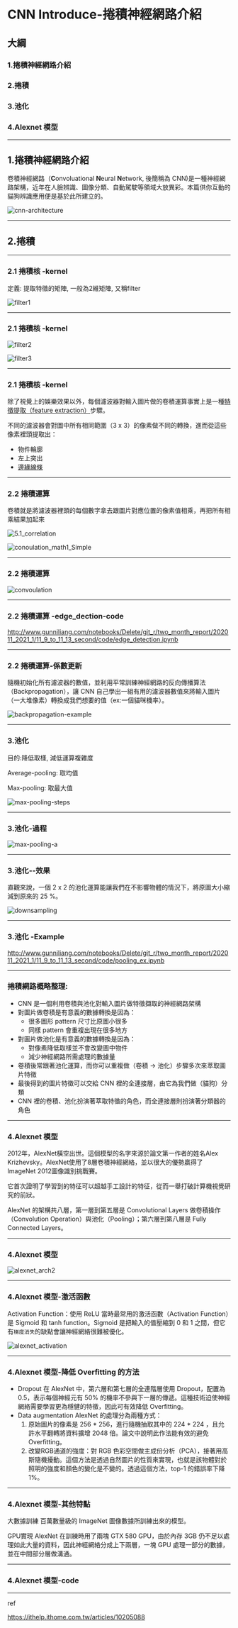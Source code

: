 # CNN Introduce-捲積神經網路介紹



## 大綱

### 1.捲積神經網路介紹

### 2.捲積

### 3.池化

### 4.Alexnet 模型

---

## 1.捲積神經網路介紹

卷積神經網路（**C**onvoluational **N**eural **N**etwork, 後簡稱為 CNN)是一種神經網路架構，近年在人臉辨識、圖像分類、自動駕駛等領域大放異彩。本篇供你互動的貓狗辨識應用便是基於此所建立的。

![cnn-architecture](./img/cnn-architecture.jpg)

---

## 2.捲積

---

### 2.1 捲積核 -kernel 

定義:  提取特徵的矩陣, 一般為2維矩陣, 又稱filter

![filter1](./img/filter1.png)

---

### 2.1 捲積核 -kernel 

![filter2](./img/filter2.png)

![filter3](./img/filter3.png)

---

### 2.1 捲積核 -kernel 

除了視覺上的娛樂效果以外，每個濾波器對輸入圖片做的卷積運算事實上是一種[特徵提取（feature extraction）](https://zh.wikipedia.org/wiki/特徵提取)步驟。

不同的濾波器會對圖中所有相同範圍（3 x 3）的像素做不同的轉換，進而從這些像素裡頭提取出：

- 物件輪廓
- 左上突出
- [邊緣線條](https://zh.wikipedia.org/wiki/边缘检测)

---

### 2.2 捲積運算

卷積就是將濾波器裡頭的每個數字拿去跟圖片對應位置的像素值相乘，再把所有相乘結果加起來

![5.1_correlation](./img/5.1_correlation.svg)

![conoulation_math1_Simple](./img/conoulation_math1_Simple.png)

---

### 2.2 捲積運算

![convoulation](./img/convoulation-1604469540603.gif)

---

### 2.2 捲積運算 -edge_dection-code

http://www.gunniliang.com/notebooks/Delete/git_r/two_month_report/202011_2021_1/11_9_to_11_13_second/code/edge_detection.ipynb

----

### 2.2 捲積運算-係數更新

隨機初始化所有濾波器的數值，並利用平常訓練神經網路的反向傳播算法（Backpropagation），讓 CNN 自己學出一組有用的濾波器數值來將輸入圖片（一大堆像素）轉換成我們想要的值（ex:一個貓咪機率）。

![backpropagation-example](./img/backpropagation-example.gif)

---

### 3.池化

目的:降低取樣, 減低運算複雜度

Average-pooling: 取均值

Max-pooling: 取最大值

![max-pooling-steps](./img/max-pooling-steps.jpg)

---

### 3.池化-過程

![max-pooling-a](./img/max-pooling-a.png)



---

### 3.池化--效果

直觀來說，一個 2 x 2 的池化運算能讓我們在不影響物體的情況下，將原圖大小縮減到原來的 25 %。

![downsampling](./img/downsampling.jpg)

---

### 3.池化 -Example

http://www.gunniliang.com/notebooks/Delete/git_r/two_month_report/202011_2021_1/11_9_to_11_13_second/code/pooling_ex.ipynb





---

### 捲積網路概略整理:

- CNN 是一個利用卷積與池化對輸入圖片做特徵擷取的神經網路架構
- 對圖片做卷積是有意義的數據轉換是因為：                                    
  - 很多圖形 pattern 尺寸比原圖小很多
  - 同樣 pattern 會重複出現在很多地方
- 對圖片做池化是有意義的數據轉換是因為：                                    
  - 對像素降低取樣並不會改變圖中物件
  - 減少神經網路所需處理的數據量
- 卷積後常跟著池化運算，而你可以重複做（卷積 -> 池化）步驟多次來萃取圖片特徵
- 最後得到的圖片特徵可以交給 CNN 裡的全連接層，由它為我們做（貓狗）分類
- CNN 裡的卷積、池化扮演著萃取特徵的角色，而全連接層則扮演著分類器的角色

---

### 4.Alexnet 模型

2012年，AlexNet橫空出世。這個模型的名字來源於論文第一作者的姓名Alex  Krizhevsky。AlexNet使用了8層卷積神經網絡，並以很大的優勢贏得了ImageNet  2012圖像識別挑戰賽。

它首次證明了學習到的特征可以超越手工設計的特征，從而一舉打破計算機視覺研究的前狀。

AlexNet 的架構共八層，第一層到第五層是 Convolutional Layers 做卷積操作（Convolution Operation）與池化（Pooling）；第六層到第八層是 Fully Connected Layers。

---

### 4.Alexnet 模型

![alexnet_arch2](./img/alexnet_arch2.jpg)

---

### 4.Alexnet 模型-激活函數

Activation Function：使用 ReLU
 當時最常用的激活函數（Activation Function）是 Sigmoid 和 tanh function。Sigmoid 是把輸入的值壓縮到 0 和 1 之間，但它有`梯度消失`的缺點會讓神經網絡很難被優化。

![alexnet_activation](./img/alexnet_activation.png)



---

### 4.Alexnet 模型-降低 Overfitting 的方法

- Dropout
   在 AlexNet 中，第六層和第七層的全連階層使用 Dropout，配置為 0.5，表示每個神經元有 50% 的機率不參與下一層的傳遞。這種技術迫使神經網絡需要學習更為穩健的特徵，因此可有效降低 Overfitting。
- Data augmentation
   AlexNet 的處理分為兩種方式：
  1. 原始圖片的像素是 256 * 256，進行隨機抽取其中的 224 * 224 ，且允許水平翻轉將資料擴增 2048 倍。論文中說明此作法能有效的避免 Overfitting。
  2. 改變RGB通道的強度：對 RGB 色彩空間做主成份分析（PCA），接著用高斯隨機擾動。這個方法是透過自然圖片的性質來實現，也就是該物體對於照明的強度和顏色的變化是不變的。透過這個方法，top-1 的錯誤率下降 1%。



---

### 4.Alexnet 模型-其他特點

大數據訓練
 百萬數量級的 ImageNet 圖像數據所訓練出來的模型。

GPU實現
 AlexNet 在訓練時用了兩塊 GTX 580 GPU，由於內存 3GB 仍不足以處理如此大量的資料，因此神經網絡分成上下兩層，一塊 GPU 處理一部分的數據，並在中間部分層做溝通。

---

### 4.Alexnet 模型-code



---

ref

https://ithelp.ithome.com.tw/articles/10205088

